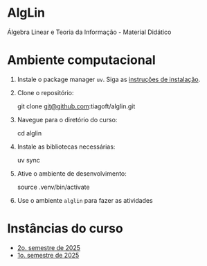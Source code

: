 # AlgLin
Álgebra Linear e Teoria da Informação - Material Didático

# Ambiente computacional

1. Instale o package manager `uv`. Siga as [instruções de instalação](https://docs.astral.sh/uv/getting-started/installation/).

2. Clone o repositório:

    git clone git@github.com:tiagoft/alglin.git

3. Navegue para o diretório do curso:

    cd alglin

4. Instale as bibliotecas necessárias:

    uv sync

5. Ative o ambiente de desenvolvimento:

    source .venv/bin/activate

6. Use o ambiente `alglin` para fazer as atividades




# Instâncias do curso

* [2o. semestre de 2025](sobre_2025s2.md)
* [1o. semestre de 2025](sobre_2025s1.md)
